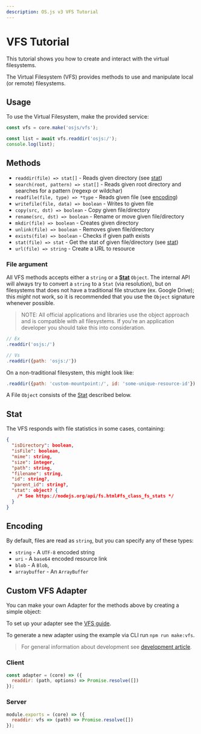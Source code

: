 ```yaml
---
description: OS.js v3 VFS Tutorial
---
```


# VFS Tutorial

This tutorial shows you how to create and interact with the virtual filesystems.

The Virtual Filesystem (VFS) provides methods to use and manipulate local (or remote) filesystems.

## Usage

To use the Virtual Filesystem, make the provided service:

```javascript
const vfs = core.make('osjs/vfs');

const list = await vfs.readdir('osjs:/');
console.log(list);
```

## Methods

* `readdir(file) => stat[]` - Reads given directory (see [stat](#stat))
* `search(root, pattern) => stat[]` - Reads given root directory and searches for a pattern (regexp or wildchar)
* `readfile(file, type) => *type` - Reads given file (see [encoding](#encoding))
* `writefile(file, data) => boolean` - Writes to given file
* `copy(src, dst) => boolean` - Copy given file/directory
* `rename(src, dst) => boolean` - Rename or move given file/directory
* `mkdir(file) => boolean` - Creates given directory
* `unlink(file) => boolean` - Removes given file/directory
* `exists(file) => boolean` - Checks if given path exists
* `stat(file) => stat` - Get the stat of given file/directory (see [stat](#stat))
* `url(file) => string` - Create a URL to resource

### File argument

All VFS methods accepts either a `string` or a **[Stat](#stat)** `Object`.
The internal API will always try to convert a `string` to a `Stat` (via resolution),
but on filesystems that does not have a traditional file structure (ex. Google Drive);
this *might* not work, so it is recommended that you use the `Object` signature whenever possible.

> NOTE: All official applications and libraries use the object approach and is compatible with all filesystems.
> If you're an application developer you should take this into consideration.

```javascript
// Ex
.readdir('osjs:/')

// Vs
.readdir({path: 'osjs:/'})
```

On a non-traditional filesystem, this might look like:

```javascript
.readdir({path: 'custom-mountpoint:/', id: 'some-unique-resource-id'})
```

A File `Object` consists of the [Stat](#stat) described below.

## Stat

The VFS responds with file statistics in some cases, containing:

```json
{
  "isDirectory": boolean,
  "isFile": boolean,
  "mime": string,
  "size": integer,
  "path": string,
  "filename": string,
  "id": string?,
  "parent_id": string?,
  "stat": object? {
    /* See https://nodejs.org/api/fs.html#fs_class_fs_stats */
  }
}
```

## Encoding

By default, files are read as `string`, but you can specify any of these types:

* `string` - A `UTF-8` encoded string
* `uri` - A `base64` encoded resource link
* `blob` - A `Blob`,
* `arraybuffer` - An `ArrayBuffer`

## Custom VFS Adapter

You can make your own Adapter for the methods above by creating a simple object:

To set up your adapter see the [VFS guide](/guide/filesystem/README.md).

To generate a new adapter using the example via CLI run `npm run make:vfs`.

> For general information about development see [development article](../../development/README.md).

### Client

```javascript
const adapter = (core) => ({
  readdir: (path, options) => Promise.resolve([])
});
```

### Server

```javascript
module.exports = (core) => ({
  readdir: vfs => (path) => Promise.resolve([])
});
```
